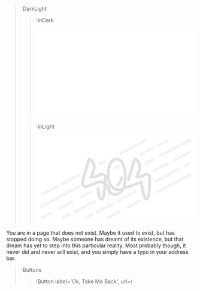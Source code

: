 > :DarkLight
> > :InDark
> >
> > ![Banner](/img/404-dark.svg)
>
> > :InLight
> >
> > ![Banner](/img/404.svg)

You are in a page that does not exist. Maybe it used to exist, but has stopped doing so. Maybe someone
has dreamt of its existence, but that dream has yet to step into this particular reality. Most probably
though, it never did and never will exist, and you simply have a typo in your address bar.

> :Buttons
> > :Button label='Ok, Take Me Back', url=/